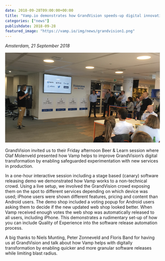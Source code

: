 ```yaml
---
date: 2018-09-28T09:00:00+00:00
title: "Vamp.io demonstrates how GrandVision speeds-up digital innovation"
categories: ["news"]
publishdate: 2018-09-28
featured_image: "https://vamp.io/img/news/grandvision1.png"
---
```


*Amsterdam, 21 September 2018*


![](/img/news/grandvision1.png)


GrandVision invited us to their Friday afternoon Beer & Learn session where Olaf Molenveld presented how Vamp helps to 
improve GrandVision’s digital transformation by enabling safeguarded experimentation with new services in production. 

<!--more-->

In a one-hour interactive session including a stage based (canary) software releasing demo we demonstrated how Vamp 
works to a non-technical crowd. Using a live setup, we involved the GrandVision crowd exposing them on the spot to different 
services depending on which device was used; iPhone users were shown different features, pricing and content than 
Android users. The demo shop included a voting popup for Android users asking them to decide if the new updated 
web shop looked better. When Vamp received enough votes the web shop was automatically released to all users, including 
iPhone. This demonstrates a rudimentary set-up of how you can include Quality of Experience into the software release automation process. 

A big thanks to Niels Munting, Peter Zonneveld and Floris Band for having us at GrandVision and talk about how Vamp 
helps with digitally transformation by enabling quicker and more granular software releases while limiting blast radius.
